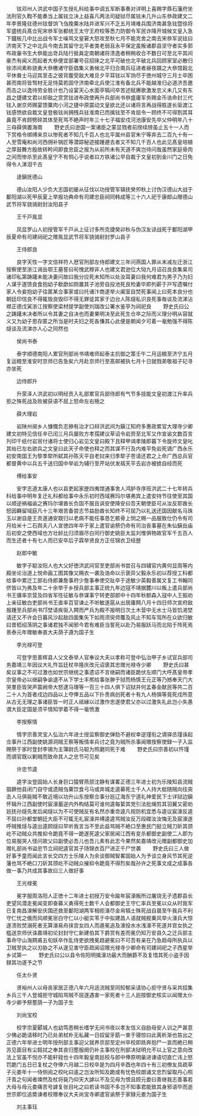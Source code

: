<!-- { "loadSidebar": true } -->
　　铉邓州人洪武中国子生授礼科给事中调五军断事奏对详明上喜赐字鼎石藩府坐法刑官久鞫不能奏当上属铉立决上益喜凡两法司疑狱尽属铉未几升山东叅政建文二年李景隆驻德州铉督饷飞刍挽粟水陆并进军兴不乏五月靖难兵围济南甚急铉暨徐将军盛统兵髙佥宪宋叅军张都统王太守王府校等悉力防御令军民诈降开城候文皇入急下鐡板几中比出战令军士噪骂文皇窘大怒攻至秋七月不能克舍之南去宋叅军说铉曰济南天下之中北兵今南去其留守北平者类老弱且永平保定虽叛诸郡县坚守者实多郭布政軰书生大叅能出竒兵陆行抵眞定南朝诸将溃逸者稍稍收合不数日可至北平其间豪杰有闻义而起者大叅便宜部署号召招徕之北平可破也北平破北兵回顾家室必散归徐沛间素称骁勇大叅檄诸守臣倡集义勇候北平归合南兵征进者昼夜蹑之大叅馆榖北平休飬士马迎其至击之彼背腹受敌大难旦夕平耳铉以军饷尽于徳州城守三月士卒困甚而南将皆驽材无足恃莫若固守济南牵北兵使江淮有备北兵不能越淮归必道济吾邀而击之以逸待劳全胜计也乃设宴天心水面亭犒问卒苦述赋赓歌激发忠义未几又有东昌之捷建文君以却敌之赏赏铉进布政使再升兵部尚书叅盛庸军务赐金币诰命封三代铉入谢京师赐宴馈粟肉小河之捷中原震动文皇欲北还以诸将言再战得胜遂长驱渡江铉感愤欲自裁文皇登极铉尚拥残兵驻淮南已而擒铉至不肯屈令一顾终不可得割其耳鼻竟不肯顾劈碎其体至死骂不絶声时年三十七子福安戍河池康安先卒父仲明年八十三母薛俱置海南
　　野史氏曰逊国一案诸臣之蒙显戮者前牓续牓虽止五十一人而下赏格令绑缚来京以惨死者不知几千百人也北平属州县官朱宁等弃去二百九十有一人至雪庵和尚河西佣补锅匠等潜踪秘迹接踵遯去者又不知几千百人也此见髙皇培植之厚鼓舞方殷故转盻间即食忠臣之报为从前所未有天道不爽岂待问哉虽然家庭骨肉之间而惨杀至此髙皇宁不有恫心乎说者曰方铁诸公早自裁于文皇初到金川门之日免得令人涕泪千古

　　逯鎭抚德山

　　德山汝阳人少负大志国初屡从征伐以功授管军镇抚癸夘秋上讨伪汉德山大战于鄱阳湖以死甲辰夏上举报功典命有司建忠臣祠同韩成等三十六人祀于康郎山赠德山武节将军骁骑尉封汝阳县子

　　王千戸鳯显

　　凤显罗山人初授管军千戸从上征讨多所克捷癸卯秋与伪汉友谅战死于鄱阳湖甲辰夏命有司建祠祀之赠鳯显武节将军骁骑尉封罗山县子

　　王侍郎良

　　良字天性一字文信祥符人厯官刑部左侍郎建文三年问燕国人罪从末减左迁浙江按察使至浙江谒岳鄂王墓誓曰茍愧武穆非人也建文君逊位大恸九月诏召良良集臬司诸印私第踌躇未能决妻问故曰我分应死未知所以处汝耳妻曰我何难君为男子乃为妇人谋乎遂馈良食抱幼子欷歔如厕置其子池旁自投池死良殓妻毕即列薪于戸写遗嘱付家人令妾抱幼子往匿某佥事家或曰托诸汴商遂举火阖室自焚死事闻上曰死本良分也朝廷印信良不得辄毁良毁印不得无罪徒其家于边台人陈燧私识良死事毎谈及流涕沾襟正德戊寅浙江按察使梁材提学副使刘瑞改公署水鉴亭为祠祀良
　　野史氏曰公之踌躇未决者所以令其妻之自决也而妻果明决至此死生仓卒之际而义理分明从容就义又为幼子思存匿之所当是时夫妇之死各慊其心此便是朝闻夕可着一毫勉强不得陈燧谈及流涕亦人心之同然也

　　侯尚书泰

　　泰字顺德南阳人累官刑部尚书靖难师起泰主抗御之策壬午二月运粮至济宁五月复运粮至淮安时京师已告急矣六月赴京师行至髙邮被执七月十日就戮弟敬祖子玘寻亦坐死

　　边侍郎升

　　升荥泽人洪武初以明经贡入礼部累官兵部侍郎有气节多技能文皇初渡江升率兵拒之殊死战及败被获语不屈上怒命左右殛之

　　薛大理岩

　　岩陕州阌乡人慷慨负志撡有治才口辩洪武间为鎭江知府多惠政累官大理寺少卿建文初特见信任辛已闰三月兵屡败方孝孺建议草诏令岩赍至北军又作宣谕文数百言刋印千纸付岩宻付诸将士使归心岩见文皇曰殿下且释甲谒孝陵即暮下令旋师文皇叱其绐已左右欲兵之文皇曰此天子命使也释之而其谋不行及内难平免岩死谪广西永乐初安南国王为黎季犂所弑其孙陈天平自老挝来归季犂子苍请还君之上命广西总兵官都督黄中以兵五千送归国中举岩为辅行至芹站伏发刼天平去岩亦被掳自经而死

　　傅给事安

　　安字志道太康人也以县吏起家歴四夷馆通事舍人鸿胪寺序班洪武二十七年转兵科给事中明年复迁礼科都给事中永乐初时西域赛玛尔堪弗宾上遣安持节往使至其国以顺逆祸福谕之赛玛尔堪酋长负固不服且讽安使降安曰吾天朝使臣可从汝反耶酋长怒因羇留域庭凡十三年艰苦备尝志节益励酋长知终不可屈乃以礼送还国因献名马珠玉以谢自是王贡遂通安既归以老病不能任事恳乞骸骨上悯之赐一品服致仕仍令有司月给米十二石舆夫八人宣徳四年卒于家上遣官谕祭仍命有司治丧事墓在朱仙鎭岳庙后初安之使西域也方壮龄比归须眉尽白同行御史姚臣太监刘惟俱物故官军千五百人而生还者十有七人而已安卒后子霖举贤良方正任锦衣卫经歴

　　赵郎中敏

　　敏字子聪汝阳人也大父好徳洪武间官至吏部尚书尝召与四辅官内黄何显周等内殿坐论治道上悦命画工图其像又赐衣一袭及诰命以示褒异父毅永乐初以荐授工科都给事中累迁工部右侍郎兼詹事府少詹事奉使交趾卒于途敏少英毅善属文复工书翰同侪皆以为弗及年二十余举于乡授兵部主事正统九年边冦不靖据麓川以叛上遣兵部尚书王骥率京营及四省军徃征敏与叅谋事宁转吏部郎中十四年秋额森入冦中人王振劝上亲征敏白吏部尚书王直率百官谏止不听敏遂扈从出居庸闗八月十四日师次宣府敌报踵至兵部尚书邝埜请疾驱入闗而严兵为殿不报明日次土木营中无水士马皆饥渇埜请还又不许会日暮风沙起敌四面集矢下如雨须臾师覆及风止不知车驾所在众欲归敏曰昔嵇绍荡阴之事诸君独不闻邪今君有难臣当誓死以赴乃易服跃马而北陷于阵死焉景泰元年赠敏奉直大夫荫子遵为国子生

　　李光禄可登

　　可登字思善辉县人父文泰举人官奉议大夫以孝称可登中弘治甲子乡试官兵部司务嘉靖三年因议大礼忤旨廷杖卒隆庆改元诏褒其忠赠光禄寺少卿
　　野史氏曰甚矣议事之不可过激也如世宗继统之事遗诏不言继嗣而诸臣跪伏左顺门大呼髙皇帝孝宗皇帝必以继嗣争谕退不从下学士丰熈给事张翀于狱而杨慎王元正等乃撼奉天门大哭羣臣皆哭声震阙帝大怒逮马理等一百三十四人俱下诏狱并何孟春金献民等共二百二十人为首者戍边四品以上夺俸五品以下扑责病创死者十有九人杨愼等竟死戍所意从古无无理之事诸臣皆一时正人祗縁以过激作忠遂使君父亦以过激失礼此岂小失愚谓大臣定国是须平情知学着不得一毫愤激

　　李按察情

　　情字宗善灵宝人弘治六年进士授监察御史弹劾不避权幸逆瑾衔之谪驿丞瑾诛起佥事升江西副使姚源洞贼王察等叛情率兵讨之竟为贼所杀事闻赠按察使録一子入监赐祭于家时登封李锡为主簿尉氏马聪为照磨同死于难
　　野史氏曰宗善初以忤瑾而谪官既以剿贼而致命其人之忠节可见矣

　　许忠节逵

　　逵字汝登固始人长身巨口猿臂燕颔沈静有谋畧正德三年进士初为乐陵知县流贼猖獗他县闭门自守或遗贼刍粟饮食弓马或弃城走逵募死士千人人持大梃随贼向往突击人马俱毙贼不敢近境以功升山东按察佥事分廵辽海东宁道礼神爱民下士详狱边鎭怀辑升江西副使时宸濠蓄逆内外构结莫可谁何逵每絷其党引法批绳剪其羽翼又密劝廵抚孙燧先发后闻燧以为不可使贼反有名然亦重竒逵凡规防机宜悉与逵议宸濠反逵不屈曰孙都堂朝廷大臣不可辄无礼宸濠并缚逵逵骂贼汝反万段磔汝汝悔无及宸濠遂呼贼推燧与逵出逵顾燧曰早听我言当不至此益骂贼不絶口至惠民门挺立贼刀斫其颈屹不动贼众共推抑令跪竟不得一跪遂死逵父家居闻江西有变杀都御史副使二人即为位易服哭人怪问故父曰副使必吾儿也吾儿素有此志今果然矣嘉靖改元赠副都御史加赠礼部尚书谥忠节立祠祀逵官其子玚锦衣百尸进正千尸世袭
　　野史氏曰三人做好事予童而闻此言长交四方士乐陵人为余谈御贼智畧固始人为予谈立身风节其死逆藩也骂不絶口刀斫其颈屹不动贼众摧抑令跪竟不得烈矣哉孙许之死事文成之成事各做一事乃共成其事故曰三人做好事

　　王光禄冕

　　冕字服周洛阳人正徳十二年进士初授万安令踰年宸濠叛所过屠烧无孑遗郡县长吏望风潜走冕闻变即奋募义勇得死士数千人会都御史王守仁率兵至冕以众从时我军已复南昌濠解安庆围还救至鄱阳湖两军相拒濠尽金帛犒士殊死战自晨至午我兵不利守仁忧之俄而风顺冕宻白守仁以小艇实苇于中拟建昌人语就贼舰乗风举火濠兵大惊遂溃败焚溺死者无算濠易舟挟宫女四人而遁冕追及濠投水水浅濠不死遂并宫女执之槛送京师伏诛嘉靖初论封封守仁新建伯其下爵赏有差而冕仍知万安县久之迁兵部主事命守山海闗甫五旬妖卒作乱侍吏欲拽冕趋避冕曰不可吾有亲在乃急趋母所执兵以卫贼至执之以刃胁之不从遂见害守臣疏闻诏赠光禄寺少卿命有司建祠祀之子西星举乡试第一
　　野史氏曰公以县令佐阳明擒濠功最大而酬爵不及复惜其死小盗手因録其功遂予之节

　　任太仆贤

　　贤裕州人以母丧家居正德八年六月适流贼至同知郁采请协心拒守贤与采共招集乡兵三千人登城拒守城陷骂贼不屈遂遇害一家死者十三人廵按御史核实以闻赠太仆寺少卿予祭塟荫一子为国子生

　　刘尚宝校

　　校字宗夏郾城人也幼笃悫稍长嗜学无间书夜以孝友信义自励母安人训之严甚意少怫必跪请移时乃已处弟栻朴无私藏一日奴留牙筯一束于寝惊曰此离析渐也笞出之正德六年举进士明年授刑部主事迎父就养京邸至定州卒校即跣奔抱尸一哀而絶已稍苏见面目有尘餂拭之奉其丧归塟服阕仍补主事校在刑部决狱明允不以上官之意向改法上官虽不悦亦不能轩轾也十四年毅皇南廵校与郎中俸原明軰进谏语切直亡讳上怒罚跪门五日已复杖之夺俸六月越二日校卒是为四月辛酉也年四十有三初僚友具疏草子元娄年十一侍侧阅之校叱曰逺之岂汝所知及跪或有忧色校朗诵文忠烈留取丹心照汗青之句闻者竦然及杖将毙乃仰天大謼以不及见母为恨且顾元娄曰善继我志善事若大母与母元娄痛苦号謼复张目叱之曰若读书固不多岂不知事君能致其身邪语毕而逝世宗即位追奬谏者校赠奉议大夫尚宝寺卿遣官谕祭于家録元娄为国子生

　　刘主事珏

